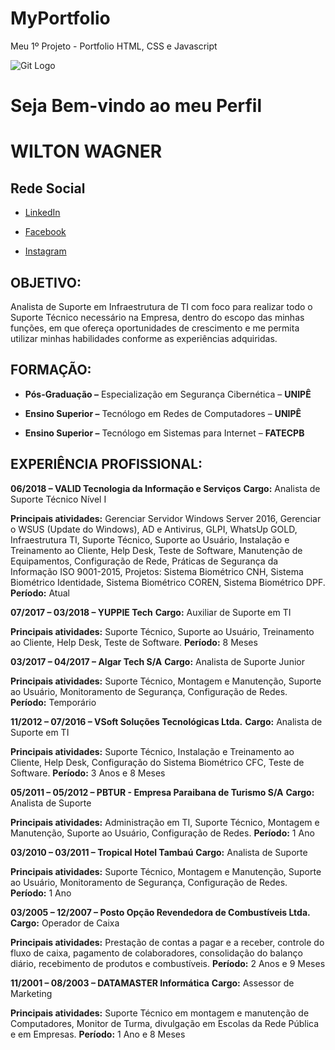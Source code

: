 # MyPortfolio
Meu 1º Projeto - Portfolio HTML, CSS e Javascript

![Git Logo](https://sujeitoprogramador.com/wp-content/uploads/2021/04/gitimage.png)

# Seja Bem-vindo ao meu Perfil
# WILTON WAGNER
## Rede Social

* [LinkedIn](https://www.linkedin.com/in/wilton-wagner-5b734355/)

* [Facebook](https://www.facebook.com/wagnersan7os)

* [Instagram](https://www.instagram.com/wagnersan7os/)
## OBJETIVO:

Analista de Suporte em Infraestrutura de TI com foco para realizar todo o Suporte Técnico necessário na Empresa, dentro do escopo das minhas funções, em que ofereça oportunidades de crescimento e me permita utilizar minhas habilidades conforme as experiências adquiridas.

## FORMAÇÃO:

* **Pós-Graduação –** Especialização em Segurança Cibernética – **UNIPÊ**

* **Ensino Superior –** Tecnólogo em Redes de Computadores – **UNIPÊ**

* **Ensino Superior –** Tecnólogo em Sistemas para Internet – **FATECPB**
## EXPERIÊNCIA PROFISSIONAL:

**06/2018 – VALID Tecnologia da Informação e Serviços**
**Cargo:** Analista de Suporte Técnico Nível I

**Principais atividades:** Gerenciar Servidor Windows Server 2016, Gerenciar o WSUS (Update do Windows), AD e Antivirus, GLPI, WhatsUp GOLD, Infraestrutura TI, Suporte Técnico, Suporte ao Usuário, Instalação e Treinamento ao Cliente, Help Desk, Teste de Software, Manutenção de Equipamentos, Configuração de Rede, Práticas de Segurança da Informação ISO 9001-2015, Projetos: Sistema Biométrico CNH, Sistema Biométrico Identidade, Sistema Biométrico COREN, Sistema Biométrico DPF.
**Período:** Atual

**07/2017 – 03/2018 – YUPPIE Tech**
**Cargo:** Auxiliar de Suporte em TI

**Principais atividades:** Suporte Técnico, Suporte ao Usuário, Treinamento ao Cliente, Help Desk, Teste de Software.
**Período:** 8 Meses

**03/2017 – 04/2017 – Algar Tech S/A**
**Cargo:** Analista de Suporte Junior

**Principais atividades:** Suporte Técnico, Montagem e Manutenção, Suporte ao Usuário, Monitoramento de Segurança, Configuração de Redes.
**Período:** Temporário

**11/2012 – 07/2016 – VSoft Soluções Tecnológicas Ltda.**
**Cargo:** Analista de Suporte em TI

**Principais atividades:** Suporte Técnico, Instalação e Treinamento ao Cliente, Help Desk, Configuração do Sistema Biométrico CFC, Teste de Software.
**Período:** 3 Anos e 8 Meses

**05/2011 – 05/2012 – PBTUR - Empresa Paraibana de Turismo S/A**
**Cargo:** Analista de Suporte

**Principais atividades:** Administração em TI, Suporte Técnico, Montagem e Manutenção, Suporte ao Usuário, Configuração de Redes.
**Período:** 1 Ano

**03/2010 – 03/2011 – Tropical Hotel Tambaú**
**Cargo:** Analista de Suporte

**Principais atividades:** Suporte Técnico, Montagem e Manutenção, Suporte ao Usuário, Monitoramento de Segurança, Configuração de Redes.
**Período:** 1 Ano

**03/2005 – 12/2007 – Posto Opção Revendedora de Combustíveis Ltda.**
**Cargo:** Operador de Caixa

**Principais atividades:** Prestação de contas a pagar e a receber, controle do fluxo de caixa, pagamento de colaboradores, consolidação do balanço diário, recebimento de produtos e combustíveis.
**Período:** 2 Anos e 9 Meses

**11/2001 – 08/2003 – DATAMASTER Informática**
**Cargo:** Assessor de Marketing

**Principais atividades:** Suporte Técnico em montagem e manutenção de Computadores, Monitor de Turma, divulgação em Escolas da Rede Pública e em Empresas.
**Período:** 1 Ano e 8 Meses
